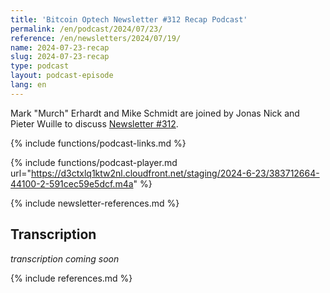 ```yaml
---
title: 'Bitcoin Optech Newsletter #312 Recap Podcast'
permalink: /en/podcast/2024/07/23/
reference: /en/newsletters/2024/07/19/
name: 2024-07-23-recap
slug: 2024-07-23-recap
type: podcast
layout: podcast-episode
lang: en
---
```

Mark "Murch" Erhardt and Mike Schmidt are joined by Jonas Nick and Pieter Wuille to discuss [Newsletter #312]({{page.reference}}).

{% include functions/podcast-links.md %}

{% include functions/podcast-player.md url="https://d3ctxlq1ktw2nl.cloudfront.net/staging/2024-6-23/383712664-44100-2-591cec59e5dcf.m4a" %}

{% include newsletter-references.md %}

## Transcription

_transcription coming soon_

{% include references.md %}
